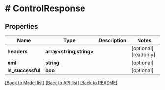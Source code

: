 # # ControlResponse

## Properties

Name | Type | Description | Notes
------------ | ------------- | ------------- | -------------
**headers** | **array<string,string>** |  | [optional] [readonly]
**xml** | **string** |  | [optional]
**is_successful** | **bool** |  | [optional]

[[Back to Model list]](../../README.md#models) [[Back to API list]](../../README.md#endpoints) [[Back to README]](../../README.md)
